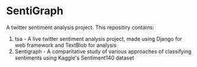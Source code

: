 # SentiGraph
A twitter sentiment analysis project.
This repositiry contains:
1. tsa - A live twitter sentiment analysis project, made using Django for web framework and TextBlob for analysis
2. Sentigraph - A comparitative study of various approaches of classifying sentiments using Kaggle's Sentiment140 dataset
